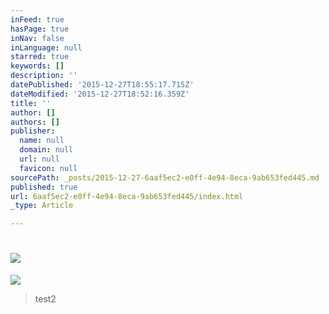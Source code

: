 ```yaml
---
inFeed: true
hasPage: true
inNav: false
inLanguage: null
starred: true
keywords: []
description: ''
datePublished: '2015-12-27T18:55:17.715Z'
dateModified: '2015-12-27T18:52:16.359Z'
title: ''
author: []
authors: []
publisher:
  name: null
  domain: null
  url: null
  favicon: null
sourcePath: _posts/2015-12-27-6aaf5ec2-e0ff-4e94-8eca-9ab653fed445.md
published: true
url: 6aaf5ec2-e0ff-4e94-8eca-9ab653fed445/index.html
_type: Article

---
```

# ![](https://the-grid-user-content.s3-us-west-2.amazonaws.com/7d397774-98d7-48db-af8f-e347b3d7ce22.jpg)
![](https://imgflo.herokuapp.com/graph/vahj1ThiexotieMo/2b799bf3a5e9036f8299334b77ae086a/passthrough.jpg?height=600&input=https%3A%2F%2Fthe-grid-user-content.s3-us-west-2.amazonaws.com%2F7d397774-98d7-48db-af8f-e347b3d7ce22.jpg)

> test2